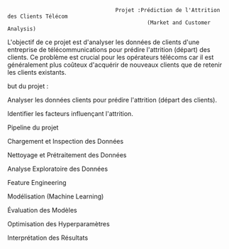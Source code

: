 
                                      Projet :Prédiction de l'Attrition des Clients Télécom
                                                (Market and Customer Analysis)



L'objectif de ce projet est d'analyser les données de clients d'une entreprise de télécommunications pour prédire l'attrition (départ) des clients.
Ce problème est crucial pour les opérateurs télécoms car il est généralement plus coûteux d'acquérir de nouveaux clients que de retenir les clients existants.

but du projet :

   Analyser les données clients pour prédire l'attrition (départ des clients).

   Identifier les facteurs influençant l'attrition.

Pipeline du projet

Chargement et Inspection des Données

Nettoyage et Prétraitement des Données

Analyse Exploratoire des Données

Feature Engineering

Modélisation (Machine Learning)

Évaluation des Modèles

Optimisation des Hyperparamètres

Interprétation des Résultats

